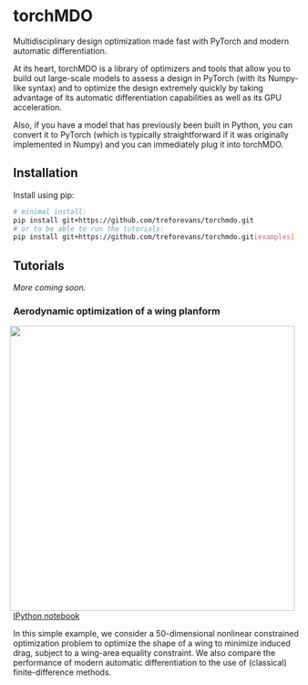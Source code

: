 # torchMDO

Multidisciplinary design optimization made fast with PyTorch and modern automatic differentiation.

At its heart, torchMDO is a library of optimizers and tools that allow you to build out large-scale
models to assess a design in PyTorch (with its Numpy-like syntax) and to optimize the design extremely quickly by taking
advantage of its automatic differentiation capabilities as well as its GPU acceleration.

Also, if you have a model that has previously been built in Python, you can convert it to PyTorch (which is
typically straightforward if it was originally implemented in Numpy) and
you can immediately plug it into torchMDO.

<!--
Article about converting from numpy that may be worthwhile:
https://pytorch.org/blog/torch-linalg-autograd/
-->

## Installation

Install using pip:

```bash
# minimal install:
pip install git+https://github.com/treforevans/torchmdo.git
# or to be able to run the tutorials:
pip install git+https://github.com/treforevans/torchmdo.git[examples]
```

<!--
For development, run
```bash
pip install -e .[examples,dev]
```
-->

## Tutorials

_More coming soon._

### Aerodynamic optimization of a wing planform

<img 
  align="right" 
  style="width: 500px; height: auto; object-fit: contain" 
  hspace="10" 
  src="examples/wing_aerodynamic_optimization.gif">

[IPython notebook](./examples/wing_aerodynamic_optimization.ipynb)

In this simple example, we consider a 50-dimensional nonlinear constrained optimization problem to optimize the shape
of a wing to minimize induced drag, subject to a wing-area equality constraint.
We also compare the performance of modern automatic differentiation to the use of (classical) finite-difference
methods.

<!--
## Performance

The gradient computation time will be proportional to the number of constraints but is effectively
constant in the number of design variables, making it ideal for the optimization of high-dimensional
optimziation problems.
In contrast, gradient computations using finite difference methods scale independently with the number of
constraints but scale proportionally to the number of design variables, making them poorly suited to
high-dimensional real-world problems.
Finite-difference gradients are also approximated and can suffer from loss of precision.
-->

<!--
## Other useful packages
I've listed here some other useful packages that might be helpful to build out a
model in PyTorch.

- [`torch_interpolations`](https://github.com/sbarratt/torch_interpolations)
- [`torch_cg`](https://github.com/sbarratt/torch_cg)
- [`deq`](https://github.com/locuslab/deq) for differentiating through non-linear solvers
- [`torchdiffeq`](https://github.com/rtqichen/torchdiffeq) for differentiating through ODE solvers
- -->
